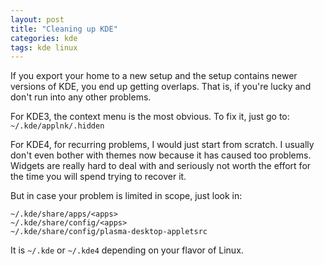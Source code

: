 ```yaml
---
layout: post
title: "Cleaning up KDE"
categories: kde
tags: kde linux
---
```


If you export your home to a new setup and the setup contains newer versions of KDE, you end up getting overlaps. That is, if you're lucky and don't run into any other problems.

For KDE3, the context menu is the most obvious. To fix it, just go to: `~/.kde/applnk/.hidden`

For KDE4, for recurring problems, I would just start from scratch. I usually don't even bother with themes now because it has caused too problems. Widgets are really hard to deal with and seriously not worth the effort for the time you will spend trying to recover it.

But in case your problem is limited in scope, just look in:

```
~/.kde/share/apps/<apps>
~/.kde/share/config/<apps>
~/.kde/share/config/plasma-desktop-appletsrc
```

It is `~/.kde` or `~/.kde4` depending on your flavor of Linux.
